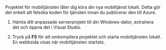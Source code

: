 

Projektet för mobiltjänsten låter dig köra din nya mobiltjänst lokalt. Detta gör det enkelt att felsöka koden för tjänsten innan du publicerar den till Azure.

1. Hämta ditt anpassade serverprojekt till din Windows-dator, extrahera det och öppna det i Visual Studio.

2. Tryck på **F5** för att omkompilera projektet och starta mobiltjänsten lokalt. En webbsida visas när mobiltjänsten startats.



<!--HONumber=Jun16_HO2-->


